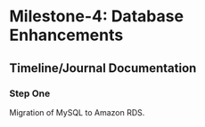 # Milestone-4: Database Enhancements 
## Timeline/Journal Documentation

### Step One
Migration of MySQL to Amazon RDS. 